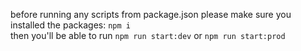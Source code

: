 before running any scripts from
package.json please make sure
you installed the packages: `npm i`\
then you'll be able to run `npm run start:dev` or `npm run start:prod` 